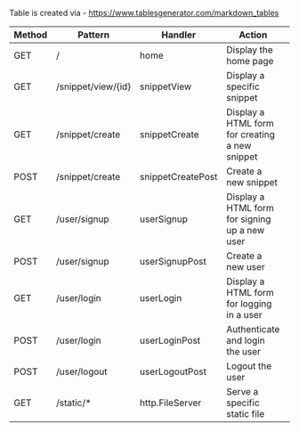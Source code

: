 Table is created via - https://www.tablesgenerator.com/markdown_tables

| Method | Pattern            | Handler           | Action                                         |   |
|--------|--------------------|-------------------|------------------------------------------------|---|
| GET    | /                  | home              | Display the home page                          |   |
| GET    | /snippet/view/{id} | snippetView       | Display a specific snippet                     |   |
| GET    | /snippet/create    | snippetCreate     | Display a HTML form for creating a new snippet |   |
| POST   | /snippet/create    | snippetCreatePost | Create a new snippet                           |   |
| GET    | /user/signup       | userSignup        | Display a HTML form for signing up a new user  |   |
| POST   | /user/signup       | userSignupPost    | Create a new user                              |   |
| GET    | /user/login        | userLogin         | Display a HTML form for logging in a user      |   |
| POST   | /user/login        | userLoginPost     | Authenticate and login the user                |   |
| POST   | /user/logout       | userLogoutPost    | Logout the user                                |   |
| GET    | /static/*          | http.FileServer   | Serve a specific static file                   |   |
